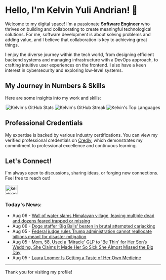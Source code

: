 # Hello, I'm Kelvin Yuli Andrian! 👋

Welcome to my digital space! I'm a passionate **Software Engineer** who thrives on building and collaborating to create meaningful technological solutions. For me, software development is about solving problems and adding value, and I believe that collaboration is key to achieving great things.

I enjoy the diverse journey within the tech world, from designing efficient backend systems and managing infrastructure with a DevOps approach, to crafting intuitive user experiences on the frontend. I also have a keen interest in cybersecurity and exploring low-level systems.

## My Journey in Numbers & Skills

Here are some insights into my work and skills:

<p align="center">
  <img src="https://github-readme-stats.vercel.app/api?username=kelvinzer0&show_icons=true&theme=radical" alt="Kelvin's GitHub Stats" />
  <img src="https://github-readme-streak-stats.herokuapp.com/?user=kelvinzer0&theme=radical" alt="Kelvin's GitHub Streak" />
  <img src="https://github-readme-stats.vercel.app/api/top-langs/?username=kelvinzer0&layout=compact&theme=radical" alt="Kelvin's Top Languages" />
</p>

## Professional Credentials

My expertise is backed by various industry certifications. You can view my verified professional credentials on [Credly](https://www.credly.com/users/kelvin-yuli-andrian/badges), which demonstrates my commitment to professional excellence and continuous learning.

## Let's Connect!

I'm always open to discussions, sharing ideas, or forging new connections. Feel free to reach out!

<p align="left">
    <a href="https://linkedin.com/in/kelvinzero" target="blank"><img align="center" src="https://cdn.jsdelivr.net/npm/simple-icons@3.0.1/icons/linkedin.svg" alt="kelvinzero" height="30" width="40" /></a>
</p>

### Today's News:

<!-- feed start -->
- Aug 06 - [Wall of water slams Himalayan village, leaving multiple dead and dozens feared trapped or missing](https://www.yahoo.com/news/articles/wall-water-carved-himalayan-village-234822065.html)
- Aug 06 - [Doge staffer ‘Big Balls’ beaten in brutal attempted carjacking](https://www.yahoo.com/news/articles/doge-staffer-big-balls-beaten-010554795.html)
- Aug 05 - [Federal judge rules Trump administration cannot reallocate billions meant for disaster mitigation](https://www.yahoo.com/news/articles/federal-judge-rules-trump-administration-203027960.html)
- Aug 05 - [Mom, 58, Used a 'Miracle' GLP to 'Be Thin' for Her Son’s Wedding. She Claims It Made Her So Sick She Almost Missed the Big Day](https://health.yahoo.com/your-body/weight-management/weight-loss/articles/mom-58-used-miracle-glp-194548296.html)
- Aug 05 - [Laura Loomer Is Getting a Taste of Her Own Medicine](https://www.yahoo.com/news/articles/laura-loomer-influence-already-backfiring-164129009.html)
<!-- feed end -->

---

Thank you for visiting my profile!